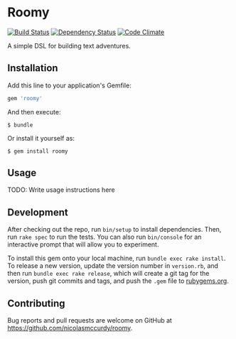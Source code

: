 # Roomy
[![Build Status](https://travis-ci.org/nicolasmccurdy/roomy.svg?branch=master)](https://travis-ci.org/nicolasmccurdy/roomy)
[![Dependency Status](https://gemnasium.com/nicolasmccurdy/roomy.svg)](https://gemnasium.com/nicolasmccurdy/roomy)
[![Code Climate](https://codeclimate.com/github/nicolasmccurdy/roomy/badges/gpa.svg)](https://codeclimate.com/github/nicolasmccurdy/roomy)

A simple DSL for building text adventures.

## Installation

Add this line to your application's Gemfile:

```ruby
gem 'roomy'
```

And then execute:

    $ bundle

Or install it yourself as:

    $ gem install roomy

## Usage

TODO: Write usage instructions here

## Development

After checking out the repo, run `bin/setup` to install dependencies. Then, run `rake spec` to run the tests. You can also run `bin/console` for an interactive prompt that will allow you to experiment.

To install this gem onto your local machine, run `bundle exec rake install`. To release a new version, update the version number in `version.rb`, and then run `bundle exec rake release`, which will create a git tag for the version, push git commits and tags, and push the `.gem` file to [rubygems.org](https://rubygems.org).

## Contributing

Bug reports and pull requests are welcome on GitHub at https://github.com/nicolasmccurdy/roomy.

